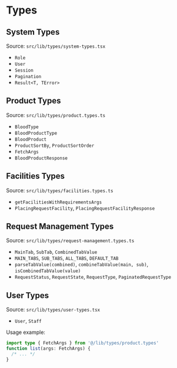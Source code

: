 # Types

## System Types

Source: `src/lib/types/system-types.tsx`

- `Role`
- `User`
- `Session`
- `Pagination`
- `Result<T, TError>`

## Product Types

Source: `src/lib/types/product.types.ts`

- `BloodType`
- `BloodProductType`
- `BloodProduct`
- `ProductSortBy`, `ProductSortOrder`
- `FetchArgs`
- `BloodProductResponse`

## Facilities Types

Source: `src/lib/types/facilities.types.ts`

- `getFacilitiesWithRequirementsArgs`
- `PlacingRequestFacility`, `PlacingRequestFacilityResponse`

## Request Management Types

Source: `src/lib/types/request-management.types.ts`

- `MainTab`, `SubTab`, `CombinedTabValue`
- `MAIN_TABS`, `SUB_TABS`, `ALL_TABS`, `DEFAULT_TAB`
- `parseTabValue(combined)`, `combineTabValue(main, sub)`, `isCombinedTabValue(value)`
- `RequestStatus`, `RequestState`, `RequestType`, `PaginatedRequestType`

## User Types

Source: `src/lib/types/user-types.tsx`

- `User`, `Staff`

Usage example:

```ts
import type { FetchArgs } from '@/lib/types/product.types'
function list(args: FetchArgs) {
  /* ... */
}
```
